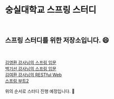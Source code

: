 # 숭실대학교 스프링 스터디 

<br>

## 스프링 스터디를 위한 저장소입니다. :smile:

<br>

[김영환 강사님의 스프링 입문](https://www.inflearn.com/course/스프링-입문-스프링부트)  <br>
[백기선 강사님의 스프링 입문](https://www.inflearn.com/course/spring)  <br>
[김여환 강사님의 RESTful Web](https://www.inflearn.com/course/spring-boot-restful-web-services)  <br>
[스프링 부트2](https://www.aladin.co.kr/m/mproduct.aspx?ItemId=168752840)  <br>

위의 순서로 스터디 진행 예정입니다. :book:


